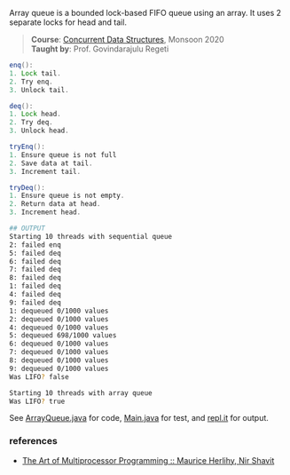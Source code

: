 Array queue is a bounded lock-based FIFO queue using
an array. It uses 2 separate locks for head and tail.

> **Course**: [Concurrent Data Structures], Monsoon 2020\
> **Taught by**: Prof. Govindarajulu Regeti

[Concurrent Data Structures]: https://github.com/iiithf/concurrent-data-structures

```java
enq():
1. Lock tail.
2. Try enq.
3. Unlock tail.
```

```java
deq():
1. Lock head.
2. Try deq.
3. Unlock head.
```

```java
tryEnq():
1. Ensure queue is not full
2. Save data at tail.
3. Increment tail.
```

```java
tryDeq():
1. Ensure queue is not empty.
2. Return data at head.
3. Increment head.
```

```bash
## OUTPUT
Starting 10 threads with sequential queue
2: failed enq
5: failed deq
6: failed deq
7: failed deq
8: failed deq
1: failed deq
4: failed deq
9: failed deq
1: dequeued 0/1000 values
2: dequeued 0/1000 values
4: dequeued 0/1000 values
5: dequeued 698/1000 values
6: dequeued 0/1000 values
7: dequeued 0/1000 values
8: dequeued 0/1000 values
9: dequeued 0/1000 values
Was LIFO? false

Starting 10 threads with array queue
Was LIFO? true
```

See [ArrayQueue.java] for code, [Main.java] for test, and [repl.it] for output.

[ArrayQueue.java]: https://repl.it/@wolfram77/array-queue#ArrayQueue.java
[Main.java]: https://repl.it/@wolfram77/array-queue#Main.java
[repl.it]: https://array-queue.wolfram77.repl.run


### references

- [The Art of Multiprocessor Programming :: Maurice Herlihy, Nir Shavit](https://dl.acm.org/doi/book/10.5555/2385452)
